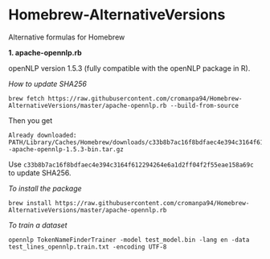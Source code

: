 # Homebrew-AlternativeVersions


Alternative formulas for Homebrew


**1. apache-opennlp.rb**

openNLP version 1.5.3 (fully compatible with the openNLP package in R).

*How to update SHA256*

``` 
brew fetch https://raw.githubusercontent.com/cromanpa94/Homebrew-AlternativeVersions/master/apache-opennlp.rb --build-from-source
``` 

Then you get 
``` 
Already downloaded: PATH/Library/Caches/Homebrew/downloads/c33b8b7ac16f8bdfaec4e394c3164f612294264e6a1d2ff04f2f55eae158a69c--apache-opennlp-1.5.3-bin.tar.gz
``` 

Use ```c33b8b7ac16f8bdfaec4e394c3164f612294264e6a1d2ff04f2f55eae158a69c``` to update SHA256.


*To install the package*

``` 
brew install https://raw.githubusercontent.com/cromanpa94/Homebrew-AlternativeVersions/master/apache-opennlp.rb
``` 

*To train a dataset*

``` 
opennlp TokenNameFinderTrainer -model test_model.bin -lang en -data test_lines_opennlp.train.txt -encoding UTF-8 
```
